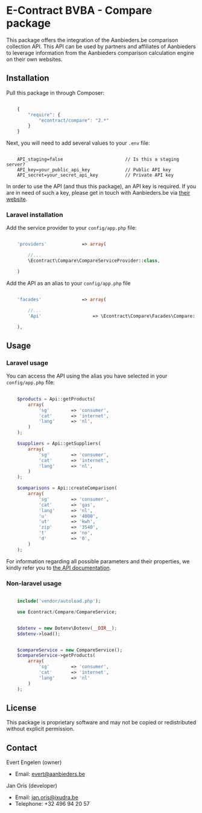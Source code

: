 E-Contract BVBA - Compare package
=============================================

This package offers the integration of the Aanbieders.be comparison collection API. This API can be used by partners and affiliates of Aanbieders to leverage information from the Aanbieders comparison calculation engine on their own websites.




## Installation

Pull this package in through Composer:

```js

    {
        "require": {
            "econtract/compare": "2.*"
        }
    }

```

Next, you will need to add several values to your `.env` file:

```

    API_staging=false                       // Is this a staging server?
    API_key=your_public_api_key             // Public API key
    API_secret=your_secret_api_key          // Private API key

```

In order to use the API (and thus this package), an API key is required. If you are in need of such a key, please get in touch with Aanbieders.be via [their website](https://www.aanbieders.be/contact).


### Laravel installation

Add the service provider to your `config/app.php` file:

```php

    'providers'             => array(

        //...
        \Econtract\Compare\CompareServiceProvider::class,

    )

```

Add the API as an alias to your `config/app.php` file

```php

    'facades'               => array(

        //...
        'Api'                   => \Econtract\Compare\Facades\Compare::class,

    ),

```





## Usage

### Laravel usage

You can access the API using the alias you have selected in your `config/app.php` file:

```php
    
    $products = Api::getProducts(
        array(
            'sg'        => 'consumer',
            'cat'       => 'internet',
            'lang'      => 'nl',
        )
    );

    $suppliers = Api::getSuppliers(
        array(
            'sg'        => 'consumer',
            'cat'       => 'internet',
            'lang'      => 'nl',
        )
    );

    $comparisons = Api::createComparison(
        array(
            'sg'        => 'consumer',
            'cat'       => 'gas',
            'lang'      => 'nl',
            'u'         => '4000',
            'ut'        => 'kwh',
            'zip'       => '3540',
            't'         => 'no',
            'd'         => '0',
        )
    );

```

For information regarding all possible parameters and their properties, we kindly refer you to [the API documentation](http://apihelp.econtract.be/).


### Non-laravel usage

```php

    include('vendor/autoload.php');

    use Econtract/Compare/CompareService;


    $dotenv = new Dotenv\Dotenv(__DIR__);
    $dotenv->load();


    $compareService = new CompareService();
    $compareService->getProducts(
        array(
            'sg'        => 'consumer',
            'cat'       => 'internet',
            'lang'      => 'nl'
        )
    );

```




## License

This package is proprietary software and may not be copied or redistributed without explicit permission.




## Contact

Evert Engelen (owner)

- Email: evert@aanbieders.be


Jan Oris (developer)

- Email: jan.oris@ixudra.be
- Telephone: +32 496 94 20 57